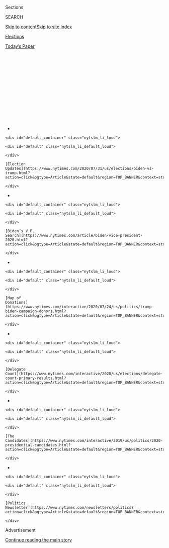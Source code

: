 <div id="app">

<div id="standalone-header">

<div class="interactive-masthead NYTAppHideMasthead css-qz70u6 e1suatyy0">

<div class="section css-ui9rw0 e1suatyy2">

<div class="css-eph4ug er09x8g0">

<div class="css-6n7j50">

</div>

<span class="css-1dv1kvn">Sections</span>

<div class="css-10488qs">

<span class="css-1dv1kvn">SEARCH</span>

</div>

[Skip to content](#site-content)[Skip to site
index](#site-index)

</div>

<div id="masthead-section-label" class="css-1wr3we4 eaxe0e00">

[Elections](https://www.nytimes.com/news-event/2020-election)

</div>

<div class="css-10698na e1huz5gh0">

</div>

</div>

<div id="masthead-bar-one" class="section hasLinks css-15hmgas e1csuq9d3">

<div class="css-uqyvli e1csuq9d0">

</div>

<div class="css-1uqjmks e1csuq9d1">

</div>

<div class="css-9e9ivx">

[](https://myaccount.nytimes.com/auth/login?response_type=cookie&client_id=vi)

</div>

<div class="css-1bvtpon e1csuq9d2">

[Today’s
Paper](https://www.nytimes.com/section/todayspaper)

</div>

</div>

</div>

<div class="css-1aor85t" style="opacity:0.000000001;z-index:-1;visibility:hidden">

<div class="css-1hqnpie">

<div class="css-epjblv">

<span class="css-17xtcya">[Elections](/news-event/2020-election)</span><span class="css-x15j1o">|</span><span class="css-fwqvlz">Tulsi
Gabbard: Who She Is and What She Stands
For</span>

</div>

<div class="css-k008qs">

<div class="css-1iwv8en">

<span class="css-18z7m18"></span>

<div>

</div>

</div>

<span class="css-1n6z4y">https://nyti.ms/2o4w6Af</span>

<div class="css-1705lsu">

<div class="css-4xjgmj">

<div class="css-4skfbu" data-role="toolbar" data-aria-label="Social Media Share buttons, Save button, and Comments Panel with current comment count" data-testid="share-tools">

  - 
  - 
  - 
  - 
    
    <div class="css-6n7j50">
    
    </div>

  - 

</div>

</div>

</div>

</div>

</div>

</div>

<div id="NYT_TOP_BANNER_REGION" class="css-mij9hh">

<div>

<div id="styln-elections-notifications-menu" class="section interactive-content interactive-size-medium css-1xxkt5x">

<div class="css-17ih8de interactive-body">

<div class="nytslm_innerContainer" data-aria-live="polite">

<div class="nytslm_title">

</div>

  - 
    
    <div id="default_container" class="nytslm_li_loud">
    
    <div id="default" class="nytslm_li_default_loud">
    
    </div>
    
    [Election
    Updates](https://www.nytimes.com/2020/07/31/us/elections/biden-vs-trump.html?action=click&pgtype=Article&state=default&region=TOP_BANNER&context=storylines_menu)
    
    </div>

  - 
    
    <div id="default_container" class="nytslm_li_loud">
    
    <div id="default" class="nytslm_li_default_loud">
    
    </div>
    
    [Biden’s V.P.
    Search](https://www.nytimes.com/article/biden-vice-president-2020.html?action=click&pgtype=Article&state=default&region=TOP_BANNER&context=storylines_menu)
    
    </div>

  - 
    
    <div id="default_container" class="nytslm_li_loud">
    
    <div id="default" class="nytslm_li_default_loud">
    
    </div>
    
    [Map of
    Donations](https://www.nytimes.com/interactive/2020/07/24/us/politics/trump-biden-campaign-donors.html?action=click&pgtype=Article&state=default&region=TOP_BANNER&context=storylines_menu)
    
    </div>

  - 
    
    <div id="default_container" class="nytslm_li_loud">
    
    <div id="default" class="nytslm_li_default_loud">
    
    </div>
    
    [Delegate
    Count](https://www.nytimes.com/interactive/2020/us/elections/delegate-count-primary-results.html?action=click&pgtype=Article&state=default&region=TOP_BANNER&context=storylines_menu)
    
    </div>

  - 
    
    <div id="default_container" class="nytslm_li_loud">
    
    <div id="default" class="nytslm_li_default_loud">
    
    </div>
    
    [The
    Candidates](https://www.nytimes.com/interactive/2019/us/politics/2020-presidential-candidates.html?action=click&pgtype=Article&state=default&region=TOP_BANNER&context=storylines_menu)
    
    </div>

  - 
    
    <div id="default_container" class="nytslm_li_loud">
    
    <div id="default" class="nytslm_li_default_loud">
    
    </div>
    
    [Politics
    Newsletter](https://www.nytimes.com/newsletters/politics?action=click&pgtype=Article&state=default&region=TOP_BANNER&context=storylines_menu)
    
    </div>

</div>

</div>

</div>

</div>

</div>

<div id="top-wrapper" class="css-1sy8kpn">

<div id="top-slug" class="css-l9onyx">

Advertisement

</div>

[Continue reading the main
story](#after-top)

<div class="ad top-wrapper" style="text-align:center;height:100%;display:block;min-height:250px">

<div id="top" class="place-ad" data-position="top" data-size-key="top">

</div>

</div>

<div id="after-top">

</div>

</div>

</div>

<div id="site-content" data-role="main">

# Tulsi Gabbard: Who She Is and What She Stands For

<div class="css-1vegfwe interactive-byline-container">

By [<span class="css-1baulvz last-byline" itemprop="name">Matt
Stevens</span>](https://www.nytimes.com/by/matt-stevens)Updated Mar 19,
2020

</div>

<div id="interactive-standalone-sharetools" class="css-wkcogx">

<div>

<div class="interactive-sharetools css-9z2bwm" data-role="toolbar" data-aria-label="Social Media Share buttons, Save button, and Comments Panel with current comment count" data-testid="share-tools">

  - 
  - 
  - 
  - 
    
    <div class="css-6n7j50">
    
    </div>

</div>

</div>

</div>

<div id="tulsi-gabbard" class="section interactive-standard interactive-content interactive-size-scoop css-1davkue" data-id="100000006744871">

<div class="css-17ih8de interactive-body">

<div data-prd-dropzone-below-masthead="100000006700124">

</div>

<div class="g-story g-freebird g-max-limit" data-preview-slug="2019-03-10-vi-freebird">

<div class="g-section g-candidate-top">

<div class="g-inner-wrap">

## [2020 Candidates](https://www.nytimes.com/interactive/2019/us/politics/2020-presidential-candidates.html)

<div class="g-text-wrap">

# Tulsi Gabbard

The representative from Hawaii and service member wants the United
States to stay out of foreign wars.

Tulsi Gabbard [dropped out of the presidential
race](https://www.nytimes.com/2020/03/19/us/politics/tulsi-gabbard-drops-out.html)
on March 19, 2020. This page is no longer being updated.

</div>

<div class="g-numbers">

<div class="g-polls">

#### National Polling Average

###### \< 1<span class="g-pct">%</span>

</div>

<div class="g-divider">

</div>

<div class="g-donations">

#### Individual Contributions

###### <span class="g-dlr">$</span>11.1m

</div>

<div class="g-divider">

</div>

<div class="g-news">

#### News Coverage Ranking

###### <span class="g-dlr g-pnd">\#</span>3

</div>

</div>

<div class="g-sotr-link">

[Compare all the Democratic candidates
»](https://www.nytimes.com/interactive/2020/us/elections/democratic-polls.html)

</div>

</div>

<div class="g-image-wrap">

![Tulsi
Gabbard](https://static01.nyt.com/packages/flash/multimedia/ICONS/transparent.png)

</div>

</div>

<div class="g-section g-basics">

## Who is Tulsi Gabbard?

<div class="g-bullets">

38 years old

Born in American Samoa; lives in Kailua, Hawaii, and Washington

Four-term congresswoman representing Hawaii’s Second District, first
elected in 2012

</div>

</div>

<div class="g-section g-issues">

## Gabbard’s signature issues

Ms. Gabbard was deployed to Iraq and currently serves as a major in the
Hawaii Army National Guard. She has leaned on her background as a
service member in making foreign policy her chief concern.

Specifically, she is [urging the United States to get out of foreign
wars](https://www.nytimes.com/2019/08/02/us/politics/tulsi-gabbard-2020-presidential-race.html)
and focus on peacebuilding. She has also [warned that a nuclear arms
race](https://www.nytimes.com/2019/06/26/us/politics/tulsi-gabbard-foreign-policy-war.html)
could be on the horizon.

</div>

<div class="g-section g-questions">

## Three questions about Tulsi Gabbard

<div class="g-qa">

### **1. Where does Ms. Gabbard stand on foreign policy?**

Ms. Gabbard doesn’t fit neatly into any one established ideology or
school of thought. She generally does not endorse meddling with
dictators; she thinks the threat from Russia is severely exaggerated;
she wants to stop beating the drums of war with Iran; and she would
prefer to make nice with North Korea.

“We should be coming to other leaders in other countries with respect,
building a relationship based on cooperation rather than with, you know,
a police
baton,”[](https://www.nytimes.com/2019/08/02/us/politics/tulsi-gabbard-2020-presidential-race.html)[she
told The New York
Times](https://www.nytimes.com/2019/08/02/us/politics/tulsi-gabbard-2020-presidential-race.html).

</div>

<div class="g-qa">

### **2. Wasn’t she the one who met with Bashar al-Assad?**

Ms. Gabbard visited Syria’s president, Bashar al-Assad, in Damascus in
January 2017 — something other American officials had not done since
reports emerged of Mr. Assad’s use of chemical weapons against
civilians. She defended the move as a way to help broker peace. She
also[](https://www.congress.gov/bill/114th-congress/house-concurrent-resolution/121/text)[voted
against a House resolution condemning the dictator’s war
crimes](https://www.congress.gov/bill/114th-congress/house-concurrent-resolution/121/text),
and more recently, she said Mr. Assad was “[not the enemy of the United
States](https://www.msnbc.com/morning-joe/watch/rep-gabbard-assad-is-not-an-enemy-of-the-us-1438093891865).”

Critics have called her actions
un-American.[](https://www.nytimes.com/2019/07/31/us/politics/kamala-harris-prisoners-tulsi-gabbard.html?module=inline)[After
Ms. Gabbard sharply criticized Senator Kamala
Harris](https://www.nytimes.com/2019/07/31/us/politics/kamala-harris-prisoners-tulsi-gabbard.html?module=inline)
for her prosecutorial record during one of the Democratic debates, Ms.
Harris called Ms. Gabbard an “apologist for an individual, Assad, who
has murdered the people of his country like cockroaches.”

</div>

<div class="g-qa">

### **3. How did she vote on impeachment?**

She broke with most Democrats and voted “present” on the two articles of
impeachment charging President Trump with abuse of power and obstruction
of Congress. She was the only member of the House to cast such a
vote.

</div>

</div>

<div class="g-section g-quote">

<div class="quote-bar">

</div>

### “I will end this insanity, because it doesn’t have to be this way. I will end these wasteful regime-change wars.”

<div class="g-attribution">

<div class="g-image">

![](https://static01.nyt.com/newsgraphics/2019/08/01/candidate-pages/10b3bbadbaa79dd75c549bc03e7846162fc074ce/gabbard-circle.png)

</div>

<div class="g-info">

##### Tulsi Gabbard

</div>

</div>

</div>

<div class="g-section g-coverage">

## Learn more about Gabbard

<div class="g-bullets">

We asked 21 candidates the same 18 questions. [Hear Tulsi Gabbard’s
answers](https://www.nytimes.com/interactive/2019/us/politics/tulsi-gabbard-2020-campaign.html).

Ms. Gabbard [wants America to leave the rest of the world
alone](https://www.nytimes.com/2019/08/02/us/politics/tulsi-gabbard-2020-presidential-race.html)
— that’s why she’s running for president.

As Ms. Gabbard injects a bit of chaos into the race, some members of her
own party are [wondering what she’s up
to](https://www.nytimes.com/2019/10/12/us/politics/tulsi-gabbard.html).

[Ms. Gabbard sued
Google](https://www.nytimes.com/2019/07/25/technology/tulsi-gabbard-sues-google.html?module=inline)
after the first Democratic debate.

</div>

<div class="g-lastest">

### Latest coverage

<div class="g-latest g-item g-0">

[Tulsi Gabbard Drops Out of Presidential
Race](https://www.nytimes.com/2020/03/19/us/politics/tulsi-gabbard-drops-out.html)

March 19, 2020

</div>

<div class="g-latest g-item g-1">

[D.N.C. All but Confirms Next Debate Will Include Just Biden and
Sanders](https://www.nytimes.com/2020/03/06/us/politics/next-democratic-debate-biden-sanders.html)

March 6, 2020

</div>

<div class="g-latest g-item g-2">

[Tulsi Gabbard’s $50 Million Suit Against Google Is
Dismissed](https://www.nytimes.com/2020/03/04/technology/google-tulsi-gabbard-lawsuit.html)

March 4, 2020

</div>

<div class="g-latest g-item g-3">

[Competing for Sanders’s New Hampshire Voters: Yang and
Gabbard](https://www.nytimes.com/2020/01/09/us/politics/bernie-sanders-andrew-yang-tulsi-gabbard.html)

January 9, 2020

</div>

</div>

</div>

</div>

<div class="g-section g-candidate-footer">

<div class="g-footer-content">

## Explore the other candidates

<div class="g-inner">

[Joe
Biden](https://www.nytimes.com/interactive/2020/us/elections/joe-biden.html)
»

[Tulsi
Gabbard](https://www.nytimes.com/interactive/2020/us/elections/tulsi-gabbard.html)
»

[Bernie
Sanders](https://www.nytimes.com/interactive/2020/us/elections/bernie-sanders.html)
»

</div>

</div>

</div>

</div>

</div>

<div id="interactive-footer-container" class="css-ovgi28 interactive-footer-container">

Produced by Tanner Curtis, Shannon Lin and Rebecca
Lieberman.

<div id="interactive-addendum-list" class="css-1yiqkdd interactive-addendum-list">

</div>

</div>

</div>

<div id="standalone-footer">

<div>

<div>

<div id="interactive-footer-wrapper">

<div class="css-i29ckm">

<div class="interactive-sharetools css-9z2bwm" data-role="toolbar" data-aria-label="Social Media Share buttons, Save button, and Comments Panel with current comment count" data-testid="share-tools">

  - 
  - 
  - 
  - 
    
    <div class="css-6n7j50">
    
    </div>

</div>

</div>

<div>

<div id="NYT_BELOW_MAIN_CONTENT_REGION">

<div>

<div id="STLYN_guide_v1_STYLN_guide_a" class="section css-l08pwh interactive-content interactive-size-medium">

<div class="css-17ih8de interactive-body">

<div class="g-story g-freebird g-max-limit" data-preview-slug="styln-scroll-guide">

</div>

<div id="g-electionguide-id" class="g-electionguide">

<div class="g-electionguide-container">

<div class="g-electionguide-wrapper">

<div class="g-electionguide-logo">

</div>

# Our 2020 Election Guide

Updated July 31, 2020

  - 
    
    -----
    
    ## The Latest
    
      - President Trump’s assault on the Postal Service is intersecting
        with his attacks on mail-in voting. [Voting rights groups say it
        is a recipe for
        disaster.](https://www.nytimes.com/2020/07/31/us/politics/trump-usps-mail-delays.html?action=click&pgtype=Article&state=default&region=BELOW_MAIN_CONTENT&context=storylines_guide)

  - 
    
    -----
    
    ## Biden’s V.P. Search
    
      - [Here are 13
        women](https://www.nytimes.com/article/biden-vice-president-2020.html?action=click&pgtype=Article&state=default&region=BELOW_MAIN_CONTENT&context=storylines_guide)
        who have been under consideration to be Joe Biden’s running
        mate, and why each might be chosen — and might not be.

  - 
    
    -----
    
    ## Keep Up With Our Coverage
    
      - Get an
        [email](https://www.nytimes.com/newsletters/politics?action=click&pgtype=Article&state=default&region=BELOW_MAIN_CONTENT&context=storylines_guide)
        recapping the day’s news
    
    <!-- end list -->
    
      - Download our mobile app on
        [iOS](https://apps.apple.com/us/app/nytimes/id284862083?ls=1&mat_click_id=5c79ae7455014fd1bd66b5610c05b8f2-20191112-16948&referrer=mat_click_id%3D5c79ae7455014fd1bd66b5610c05b8f2-20191112-16948%26link_click_id%3D722930677036718082)
        and
        [Android](http://a.localytics.com/android?id=com.nytimes.android&referrer=utm_source%3Dother_nyt_mobile_web%26utm_medium%3DWeb%2520page%26utm_term%3DGeneral%2520Mobile%2520Page%26utm_campaign%3DNYT%2520Mobile%2520General%2520Page)
        and turn on Breaking News and Politics alerts

</div>

</div>

</div>

</div>

</div>

</div>

</div>

</div>

<div id="bottom-wrapper" class="css-1ede5it">

<div id="bottom-slug" class="css-l9onyx">

Advertisement

</div>

[Continue reading the main
story](#after-bottom)

<div id="bottom" class="ad bottom-wrapper" style="text-align:center;height:100%;display:block;min-height:90px">

</div>

<div id="after-bottom">

</div>

</div>

## Site Index

<div>

</div>

## Site Information Navigation

  - [© <span>2020</span> <span>The New York Times
    Company</span>](https://help.nytimes.com/hc/en-us/articles/115014792127-Copyright-notice)

<!-- end list -->

  - [NYTCo](https://www.nytco.com/)
  - [Contact
    Us](https://help.nytimes.com/hc/en-us/articles/115015385887-Contact-Us)
  - [Work with us](https://www.nytco.com/careers/)
  - [Advertise](https://nytmediakit.com/)
  - [T Brand Studio](http://www.tbrandstudio.com/)
  - [Your Ad
    Choices](https://www.nytimes.com/privacy/cookie-policy#how-do-i-manage-trackers)
  - [Privacy](https://www.nytimes.com/privacy)
  - [Terms of
    Service](https://help.nytimes.com/hc/en-us/articles/115014893428-Terms-of-service)
  - [Terms of
    Sale](https://help.nytimes.com/hc/en-us/articles/115014893968-Terms-of-sale)
  - [Site
    Map](https://spiderbites.nytimes.com)
  - [Help](https://help.nytimes.com/hc/en-us)
  - [Subscriptions](https://www.nytimes.com/subscription?campaignId=37WXW)

</div>

</div>

</div>

</div>

</div>
